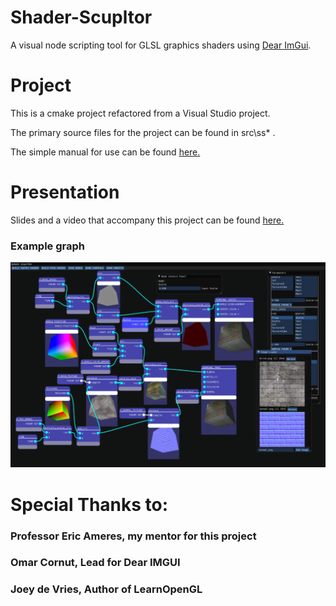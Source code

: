 # Shader-Scupltor
A visual node scripting tool for GLSL graphics shaders using [Dear ImGui](https://github.com/ocornut/imgui).

# Project

This is a cmake project refactored from a Visual Studio project.

The primary source files for the project can be found in src\ss\* .

The simple manual for use can be found [here.](https://github.com/APeculiarCamber/shader-sculptor/blob/main/ShaderSculptor_UserManual.pdf)

# Presentation

Slides and a video that accompany this project can be found [here.](https://github.com/APeculiarCamber/shader-scupltor/blob/main/Shader%20Project%20Presentation-1.pdf)

### Example graph
![Example Brick Graph!](/present_images/brick_graph.png "Brick Graph")

# Special Thanks to:

### Professor Eric Ameres, my mentor for this project

### Omar Cornut, Lead for Dear IMGUI

### Joey de Vries, Author of LearnOpenGL



